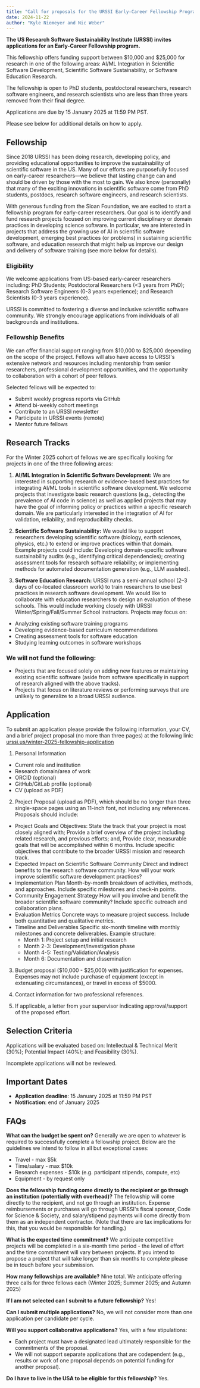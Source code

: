 ```yaml
---
title: "Call for proposals for the URSSI Early-Career Fellowship Program"
date: 2024-11-22
author: "Kyle Niemeyer and Nic Weber"
---
```


__The US Research Software Sustainability Institute (URSSI) invites applications for an Early-Career Fellowship program.__ 

This fellowship offers funding support between $10,000 and $25,000 for research in one of the following areas: AI/ML Integration in Scientific Software Development, Scientific Software Sustainability, or Software Education Research. 

The fellowship is open to PhD students, postdoctoral researchers, research software engineers, and research scientists who are less than three years removed from their final degree. 

Applications are due by 15 January 2025 at 11:59 PM PST.

Please see below for additional details on how to apply.

## Fellowship

Since 2018 URSSI has been doing research, developing policy, and providing educational opportunities to improve the sustainability of scientific software in the US. Many of our efforts are purposefully focused on early-career researchers—we believe that lasting change can and should be driven by those with the most to gain. We also know (personally) that many of the exciting innovations in scientific software come from PhD students, postdocs, research software engineers, and research scientists.

With generous funding from the Sloan Foundation, we are excited to start a fellowship program for early-career researchers. Our goal is to identify and fund research projects focused on improving current disciplinary or domain practices in developing science software. In particular, we are interested in projects that address the growing use of AI in scientific software development, emerging best practices (or problems) in sustaining scientific software, and education research that might help us improve our design and delivery of software training (see more below for details).

### Eligibility
We welcome applications from US-based early-career researchers including: PhD Students; Postdoctoral Researchers (<3 years from PhD); Research Software Engineers (0-3 years experience); and Research Scientists (0-3 years experience).

URSSI is committed to fostering a diverse and inclusive scientific software community. We strongly encourage applications from individuals of all backgrounds and institutions.

### Fellowship Benefits
We can offer financial support ranging from $10,000 to $25,000 depending on the scope of the project. Fellows will also have access to URSSI's extensive network and resources including mentorship from senior researchers, professional development opportunities, and the opportunity to collaboration with a cohort of peer fellows. 

Selected fellows will be expected to:
- Submit weekly progress reports via GitHub
- Attend bi-weekly cohort meetings
- Contribute to an URSSI newsletter 
- Participate in URSSI events (remote) 
- Mentor future fellows

## Research Tracks

For the Winter 2025 cohort of fellows we are specifically looking for projects in one of the three following areas:

1. **AI/ML Integration in Scientific Software Development:** We are interested in supporting research or evidence-based best practices for integrating AI/ML tools in scientific software development. We welcome projects that investigate basic research questions (e.g., detecting the prevalence of AI code in science) as well as applied projects that may have the goal of informing policy or practices within a specific research domain. We are particularly interested in the integration of AI for validation, reliability, and reproducibility checks.

2. **Scientific Software Sustainability:** We would like to support researchers developing scientific software (biology, earth sciences, physics, etc.) to extend or improve practices within that domain. Example projects could include: Developing domain-specific software sustainability audits (e.g., identifying critical dependencies); creating assessment tools for research software reliability; or implementing methods for automated documentation generation (e.g., LLM assisted).

3. **Software Education Research:** URSSI runs a semi-annual school (2–3 days of co-located classroom work) to train researchers to use best practices in research software development. We would like to collaborate with education researchers to design an evaluation of these schools. This would include working closely with URSSI Winter/Spring/Fall/Summer School instructors. Projects may focus on:
- Analyzing existing software training programs
- Developing evidence-based curriculum recommendations
- Creating assessment tools for software education
- Studying learning outcomes in software workshops

### We will not fund the following: 
- Projects that are focused solely on adding new features or maintaining existing scientific software (aside from software specifically in support of research aligned with the above tracks). 
- Projects that focus on literature reviews or performing surveys that are unlikely to generalize to a broad URSSI audience. 

## Application 

To submit an application please provide the following information, your CV, and a brief project proposal (no more than three pages) at the following link: [urssi.us/winter-2025-fellowship-application](/winter-2025-fellowship-application/)

1. Personal Information
- Current role and institution
- Research domain/area of work
- ORCID (optional)
- GitHub/GitLab profile (optional)
- CV (upload as PDF)

2. Project Proposal (upload as PDF), which should be no longer than three single-space pages using an 11-inch font, not including any references. Proposals should include:
 - Project Goals and Objectives: State the track that your project is most closely aligned with; Provide a brief overview of the project including related research, and previous efforts; and, Provide clear, measurable goals that will be accomplished within 6 months. Include specific objectives that contribute to the broader URSSI mission and research track.
 - Expected Impact on Scientific Software Community Direct and indirect benefits to the research software community. How will your work improve scientific software development practices?
 - Implementation Plan Month-by-month breakdown of activities, methods, and approaches. Include specific milestones and check-in points.
 - Community Engagement Strategy How will you involve and benefit the broader scientific software community? Include specific outreach and collaboration plans.
 - Evaluation Metrics Concrete ways to measure project success. Include both quantitative and qualitative metrics.
 - Timeline and Deliverables Specific six-month timeline with monthly milestones and concrete deliverables. Example structure:
    - Month 1: Project setup and initial research
    - Month 2-3: Development/Investigation phase
    - Month 4-5: Testing/Validation/Analysis
    - Month 6: Documentation and dissemination

3. Budget proposal ($10,000 - $25,000) with justification for expenses. Expenses may not include purchase of equipment (except in extenuating circumstances), or travel in excess of $5000. 

4. Contact information for two professional references. 

5. If applicable, a letter from your supervisor indicating approval/support of the proposed effort.

## Selection Criteria

Applications will be evaluated based on: Intellectual & Technical Merit (30%); Potential Impact (40%); and Feasibility (30%). 

Incomplete applications will not be reviewed.

## Important Dates

*   **Application deadline**: 15 January 2025 at 11:59 PM PST
*   **Notification**: end of January 2025

## FAQs

**What can the budget be spent on?**
Generally we are open to whatever is required to successfully complete a fellowship project. Below are the guidelines we intend to follow in all but exceptional cases: 
- Travel - max $5k 
- Time/salary - max $10k
- Research expenses - $10k (e.g. participant stipends, compute, etc) 
- Equipment - by request only

**Does the fellowship funding come directly to the recipient or go through an institution (potentially with overhead)?**
The fellowship will come directly to the recipient, and not go through an institution.  Expense reimbursements or purchases will go through URSSI's fiscal sponsor, Code for Science & Society, and salary/stipend payments will come directly from them as an independent contractor. (Note that there are tax implications for this, that you would be responsible for handling.)

**What is the expected time commitment?**
We anticipate competitive projects will be completed in a six-month time period - the level of effort and the time commitment will vary between projects. If you intend to propose a project that will take longer than six months to complete please be in touch before your submission. 

**How many fellowships are available?**
Nine total. We anticipate offering three calls for three fellows each (Winter 2025; Summer 2025; and Autumn 2025)  

**If I am not selected can I submit to a future fellowship?**
Yes!

**Can I submit multiple applications?**
No, we will not consider more than one application per candidate per cycle.
 
**Will you support collaborative applications?**
Yes, with a few stipulations:
- Each project must have a designated lead  ultimately responsible for the commitments of the proposal. 
- We will not support separate applications that are codependent (e.g., results or work of one proposal depends on potential funding for another proposal).

**Do I have to live in the USA to be eligible for this fellowship?**
Yes.
